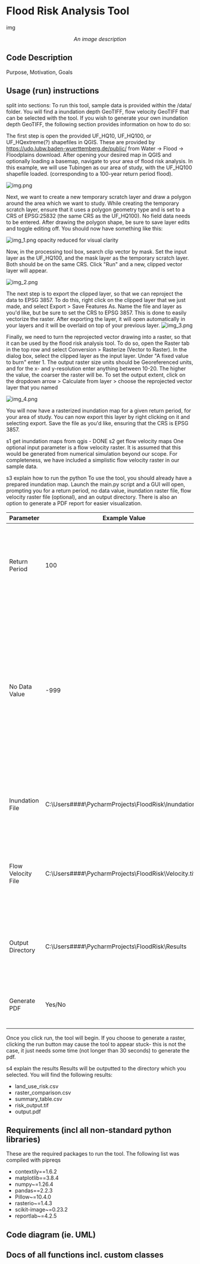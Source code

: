 # Flood Risk Analysis Tool

img
<br><center>*An image description*</center>

## Code Description
Purpose, Motivation, Goals

## Usage (run) instructions
split into sections:
To run this tool, sample data is provided within the /data/ folder. You will find a inundation depth GeoTIFF,
flow velocity GeoTIFF that can be selected with the tool. If you wish to generate your own inundation depth GeoTIFF,
the following section provides information on how to do so:

The first step is open the provided UF_HQ10, UF_HQ100, or UF_HQextreme(?) shapefiles in QGIS. These are provided by
https://udo.lubw.baden-wuerttemberg.de/public/ from Water -> Flood -> Floodplains download. After opening your desired
map in QGIS and optionally loading a basemap, navigate to your area of flood risk analysis. In this example, we will
use Tubingen as our area of study, with the UF_HQ100 shapefile loaded. (corresponding to a 100-year return period flood).

![img.png](data/Project_Files/img.png)

Next, we want to create a new temporary scratch layer and draw a polygon around the area which we want to study. While creating
the temporary scratch layer, ensure that it uses a polygon geometry type and is set to a CRS of EPSG:25832 (the same CRS as the UF_HQ100). No field data needs
to be entered. After drawing the polygon shape, be sure to save layer edits and toggle editing off. You should now have something like this:

![img_1.png](data/Project_Files/img_1.png)
opacity reduced for visual clarity

Now, in the processing tool box, search clip vector by mask. Set the input layer as the UF_HQ100, and the mask layer as the
temporary scratch layer. Both should be on the same CRS. Click "Run" and a new, clipped vector layer will appear.

![img_2.png](data/Project_Files/img_2.png)

The next step is to export the clipped layer, so that we can reproject the data to EPSG 3857. To do this, right click on the
clipped layer that we just made, and select Export > Save Features As. Name the file and layer as you'd like, but be sure to
set the CRS to EPSG 3857. This is done to easily vectorize the raster. After exporting the layer, it will open automatically
in your layers and it will be overlaid on top of your previous layer.
![img_3.png](data/Project_Files/img_3.png)

Finally, we need to turn the reprojected vector drawing into a raster, so that it can be used by the flood risk analysis tool. To
do so, open the Raster tab in the top row and select Conversion > Rasterize (Vector to Raster). In the dialog box, select
the clipped layer as the input layer. Under "A fixed value to burn" enter 1. The output raster size units should be Georeferenced units,
and for the x- and y-resolution enter anything between 10-20. The higher the value, the coarser the raster will be. To set the
output extent, click on the dropdown arrow > Calculate from layer > choose the reprojected vector layer that you named

![img_4.png](data/Project_Files/img_4.png)

You will now have a rasterized inundation map for a given return period, for your area of study. You can now export this layer
by right clicking on it and selecting export. Save the file as you'd like, ensuring that the CRS is EPSG 3857.

s1 get inundation maps from qgis - DONE
s2 get flow velocity maps
One optional input parameter is a flow velocity raster. It is assumed that this would be generated from numerical simulation
beyond our scope. For completeness, we have included a simplistic flow velocity raster in our sample data.

s3 explain how to run the python
To use the tool, you should already have a prepared inundation map. Launch the main.py script and a GUI will open, prompting you
for a return period, no data value, inundation raster file, flow velocity raster file (optional), and an output directory. There is also an option to generate a PDF report for easier visualization.

| Parameter          | Example Value                                          | Notes                                                                                                                                                                                        |
|--------------------|--------------------------------------------------------|----------------------------------------------------------------------------------------------------------------------------------------------------------------------------------------------|
| Return Period      | 100                                                    | Use the return period for the inundation map that you have selected, ie. 10, 100, 1000                                                                                                       |
| No Data Value      | -999                                                   | Cells that are calculated with no data will appear as black when you export to QGIS, unless a no data value is used. This helps with clarity of the output. Any negative integer is suitable |
| Inundation File    | C:\Users\####\PycharmProjects\FloodRisk\Inundation.tif | The file path to your inundation map. Use the file browser to select.                                                                                                                        |
| Flow Velocity File | C:\Users\####\PycharmProjects\FloodRisk\Velocity.tif   | The file path to your (optional) flow velocity map. Use the file browser to select.                                                                                                          |
| Output Directory   | C:\Users\####\PycharmProjects\FloodRisk\Results        | The directory that results will be stored in, after the tool finishes.                                                                                                                       |
| Generate PDF       | Yes/No                                                 | An optional feature to generate a PDF output.                                                                                                                                                |

Once you click run, the tool will begin. If you choose to
generate a raster, clicking the run button may cause the tool to appear stuck- this is not the case, it just needs some time (not longer
than 30 seconds) to generate the pdf.

s4 explain the results
Results will be outputted to the directory which you selected. You will find the following results:
- land_use_risk.csv
- raster_comparison.csv
- summary_table.csv
- risk_output.tif
- output.pdf

## Requirements (incl all non-standard python libraries)
These are the required packages to run the tool.
The following list was compiled with pipreqs

- contextily==1.6.2
- matplotlib==3.8.4
- numpy~=1.26.4
- pandas==2.2.3
- Pillow~=10.4.0
- rasterio~=1.4.3
- scikit-image~=0.23.2
- reportlab~=4.2.5

## Code diagram (ie. UML)


## Docs of all functions incl. custom classes
